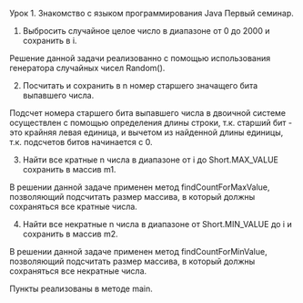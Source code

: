 Урок 1. Знакомство с языком программирования Java
Первый семинар.
1. Выбросить случайное целое число в диапазоне от 0 до 2000 и сохранить в i.  

Решение данной задачи реализованно с помощью использования генератора случайных чисел Random().

2. Посчитать и сохранить в n номер старшего значащего бита выпавшего числа.  

Подсчет номера старшего бита выпавшего числа в двоичной системе осуществлен с помощью определения длины строки, т.к. старший бит - это крайняя левая единица, и вычетом из найденной длины единицы, т.к. подсчетов битов начинается с 0.

3. Найти все кратные n числа в диапазоне от i до Short.MAX_VALUE сохранить в массив m1. 

В решении данной задаче применен метод findCountForMaxValue, позволяющий подсчитать размер массива, в который должны сохраняться все кратные числа.  

4. Найти все некратные n числа в диапазоне от Short.MIN_VALUE до i и сохранить в массив m2.  

В решении данной задаче применен метод findCountForMinValue, позволяющий подсчитать размер массива, в который должны сохраняться все некратные числа.

Пункты реализованы в методе main.